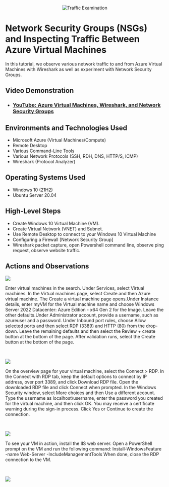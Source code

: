 <p align="center">
<img src="https://i.imgur.com/Ua7udoS.png" alt="Traffic Examination"/>
</p>

<h1>Network Security Groups (NSGs) and Inspecting Traffic Between Azure Virtual Machines</h1>
In this tutorial, we observe various network traffic to and from Azure Virtual Machines with Wireshark as well as experiment with Network Security Groups. <br />


<h2>Video Demonstration</h2>

- ### [YouTube: Azure Virtual Machines, Wireshark, and Network Security Groups](https://www.youtube.com)

<h2>Environments and Technologies Used</h2>

- Microsoft Azure (Virtual Machines/Compute)
- Remote Desktop
- Various Command-Line Tools
- Various Network Protocols (SSH, RDH, DNS, HTTP/S, ICMP)
- Wireshark (Protocol Analyzer)

<h2>Operating Systems Used </h2>

- Windows 10 (21H2)
- Ubuntu Server 20.04

<h2>High-Level Steps</h2>

- Create Windows 10 Virtual Machine (VM).
- Create Virtual Network (VNET) and Subnet.
- Use Remote Desktop to connect to your Windows 10 Virtual Machine
- Configuring a Firewall [Network Security Group]
- Wireshark packet capture, open Powershell command line, observe ping request, observe website traffic.

<h2>Actions and Observations</h2>

<p>
<img src="https://github.com/user-attachments/assets/92dabbf1-2399-43ad-bba7-b8420165897a"/>
</p>
<p>
Enter virtual machines in the search. Under Services, select Virtual machines. In the Virtual machines page, select Create and then Azure virtual machine. The Create a virtual machine page opens.Under Instance details, enter myVM for the Virtual machine name and choose Windows Server 2022 Datacenter: Azure Edition - x64 Gen 2 for the Image. Leave the other defaults.Under Administrator account, provide a username, such as azureuser and a password. Under Inbound port rules, choose Allow selected ports and then select RDP (3389) and HTTP (80) from the drop-down. Leave the remaining defaults and then select the Review + create button at the bottom of the page. After validation runs, select the Create button at the bottom of the page.
</p>
<br />

<p>
<img src="https://github.com/user-attachments/assets/ca3068d9-aab3-4040-88ed-128120ebef27"/>
</p>
<p>
On the overview page for your virtual machine, select the Connect > RDP. In the Connect with RDP tab, keep the default options to connect by IP address, over port 3389, and click Download RDP file. Open the downloaded RDP file and click Connect when prompted. In the Windows Security window, select More choices and then Use a different account. Type the username as localhost\username, enter the password you created for the virtual machine, and then click OK. You may receive a certificate warning during the sign-in process. Click Yes or Continue to create the connection. 
</p>
<br />

<p>
<img src="https://github.com/user-attachments/assets/f9ead750-eeb5-42b3-9c03-f73ce591581a"/>
</p>
<p>
To see your VM in action, install the IIS web server. Open a PowerShell prompt on the VM and run the following command:
Install-WindowsFeature -name Web-Server -IncludeManagementTools
When done, close the RDP connection to the VM.
</p>
<br />

<p>
<img src="https://github.com/user-attachments/assets/a7c1a271-8821-4459-bdf2-7caf1d10b03e"/>
</p>
<p>

